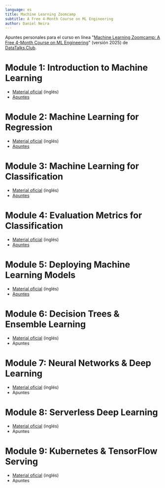 ```yaml
---
language: es
title: Machine Learning Zoomcamp
subtitle: A Free 4-Month Course on ML Engineering
author: Daniel Neira
---
```

Apuntes personales para el curso en línea "[Machine Learning Zoomcamp: A Free 4-Month Course on ML Engineering](https://github.com/DataTalksClub/machine-learning-zoomcamp)" (versión 2025) de [DataTalks.Club](https://datatalks.club/).

# Module 1: Introduction to Machine Learning

- [Material oficial](https://github.com/DataTalksClub/machine-learning-zoomcamp/blob/master/01-intro) (inglés)
- [Apuntes](./es_introduction.md)

# Module 2: Machine Learning for Regression

- [Material oficial](https://github.com/DataTalksClub/machine-learning-zoomcamp/blob/master/02-regression) (inglés)
- [Apuntes](./es_regression.md)

# Module 3: Machine Learning for Classification

- [Material oficial](https://github.com/DataTalksClub/machine-learning-zoomcamp/blob/master/03-classification) (inglés)
- [Apuntes](./es_classification.md)

# Module 4: Evaluation Metrics for Classification

- [Material oficial](https://github.com/DataTalksClub/machine-learning-zoomcamp/blob/master/04-evaluation) (inglés)
- [Apuntes](./es_classification_metrics.md)

# Module 5: Deploying Machine Learning Models

- [Material oficial](https://github.com/DataTalksClub/machine-learning-zoomcamp/blob/master/05-deployment) (inglés)
- [Apuntes](./es_deploying.md)

# Module 6: Decision Trees & Ensemble Learning

- [Material oficial](https://github.com/DataTalksClub/machine-learning-zoomcamp/blob/master/06-trees) (inglés)
- Apuntes

# Module 7: Neural Networks & Deep Learning

- [Material oficial](https://github.com/DataTalksClub/machine-learning-zoomcamp/blob/master/08-deep-learning) (inglés)
- Apuntes

# Module 8: Serverless Deep Learning

- [Material oficial](https://github.com/DataTalksClub/machine-learning-zoomcamp/blob/master/09-serverless) (inglés)
- Apuntes

# Module 9: Kubernetes & TensorFlow Serving

- [Material oficial](https://github.com/DataTalksClub/machine-learning-zoomcamp/blob/master/10-kubernetes) (inglés)
- Apuntes
